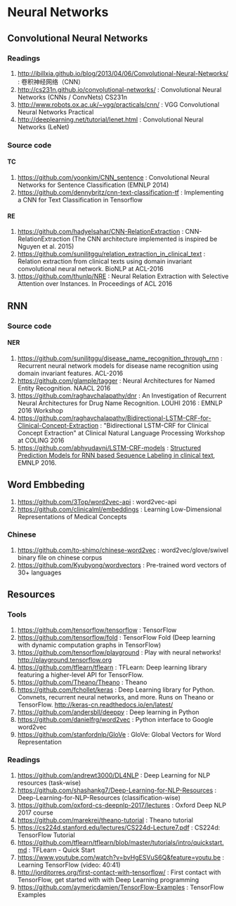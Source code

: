 # Neural Networks

## Convolutional Neural Networks

### Readings

1. http://ibillxia.github.io/blog/2013/04/06/Convolutional-Neural-Networks/ : 卷积神经网络（CNN）
2. http://cs231n.github.io/convolutional-networks/ : Convolutional Neural Networks (CNNs / ConvNets) CS231n
3. http://www.robots.ox.ac.uk/~vgg/practicals/cnn/ : VGG Convolutional Neural Networks Practical
4. http://deeplearning.net/tutorial/lenet.html : Convolutional Neural Networks (LeNet)

### Source code

#### TC

1. https://github.com/yoonkim/CNN_sentence : Convolutional Neural Networks for Sentence Classification (EMNLP 2014)
2. https://github.com/dennybritz/cnn-text-classification-tf : Implementing a CNN for Text Classification in Tensorflow

#### RE

1. https://github.com/hadyelsahar/CNN-RelationExtraction : CNN-RelationExtraction (The CNN architecture implemented is inspired be Nguyen et al. 2015)
2. https://github.com/sunilitggu/relation_extraction_in_clinical_text : Relation extraction from clinical texts using domain invariant convolutional neural network. BioNLP at ACL-2016
3. https://github.com/thunlp/NRE : Neural Relation Extraction with Selective Attention over Instances. In Proceedings of ACL 2016

## RNN

### Source code

#### NER

1. https://github.com/sunilitggu/disease_name_recognition_through_rnn : Recurrent neural network models for disease name recognition using domain invariant features. ACL-2016
2. https://github.com/glample/tagger : Neural Architectures for Named Entity Recognition. NAACL 2016
3. https://github.com/raghavchalapathy/dnr : An Investigation of Recurrent Neural Architectures for Drug Name Recognition. LOUHI 2016 : EMNLP 2016 Workshop
4. https://github.com/raghavchalapathy/Bidirectional-LSTM-CRF-for-Clinical-Concept-Extraction : "Bidirectional LSTM-CRF for Clinical Concept Extraction" at Clinical Natural Language Processing Workshop at COLING 2016
5. https://github.com/abhyudaynj/LSTM-CRF-models :  [Structured Prediction Models for RNN based Sequence Labeling in clinical text](http://aclweb.org/anthology/D/D16/D16-1082.pdf), EMNLP 2016.

## Word Embbeding

1. https://github.com/3Top/word2vec-api : word2vec-api
2. https://github.com/clinicalml/embeddings :  Learning Low-Dimensional Representations of Medical Concepts

### Chinese
1. https://github.com/to-shimo/chinese-word2vec : word2vec/glove/swivel binary file on chinese corpus
2. https://github.com/Kyubyong/wordvectors : Pre-trained word vectors of 30+ languages

## Resources

### Tools

1. https://github.com/tensorflow/tensorflow : TensorFlow
2. https://github.com/tensorflow/fold : TensorFlow Fold (Deep learning with dynamic computation graphs in TensorFlow)
3. https://github.com/tensorflow/playground : Play with neural networks! http://playground.tensorflow.org
4. https://github.com/tflearn/tflearn : TFLearn: Deep learning library featuring a higher-level API for TensorFlow.
5. https://github.com/Theano/Theano : Theano
6. https://github.com/fchollet/keras : Deep Learning library for Python. Convnets, recurrent neural networks, and more. Runs on Theano or TensorFlow. http://keras-cn.readthedocs.io/en/latest/
7. https://github.com/andersbll/deeppy : Deep learning in Python
8. https://github.com/danielfrg/word2vec : Python interface to Google word2vec
9. https://github.com/stanfordnlp/GloVe : GloVe: Global Vectors for Word Representation

### Readings

1. https://github.com/andrewt3000/DL4NLP : Deep Learning for NLP resources (task-wise)
2. https://github.com/shashankg7/Deep-Learning-for-NLP-Resources : Deep-Learning-for-NLP-Resources (classification-wise)
3. https://github.com/oxford-cs-deepnlp-2017/lectures : Oxford Deep NLP 2017 course
4. https://github.com/marekrei/theano-tutorial : Theano tutorial
5. https://cs224d.stanford.edu/lectures/CS224d-Lecture7.pdf : CS224d: TensorFlow Tutorial
6. https://github.com/tflearn/tflearn/blob/master/tutorials/intro/quickstart.md : TFLearn - Quick Start
7. https://www.youtube.com/watch?v=bvHgESVuS6Q&feature=youtu.be : Learning TensorFlow (video: 40:41)
8. http://jorditorres.org/first-contact-with-tensorflow/ : First contact with TensorFlow, get started with with Deep Learning programming
9. https://github.com/aymericdamien/TensorFlow-Examples : TensorFlow Examples